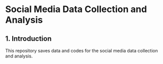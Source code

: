 # Social Media Data Collection and Analysis

## 1. Introduction

This repository saves data and codes for the social media data collection and analysis.